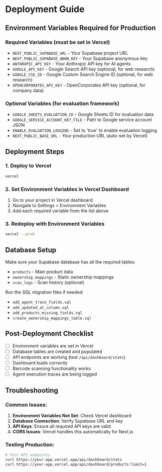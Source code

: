 # Deployment Guide

## Environment Variables Required for Production

### Required Variables (must be set in Vercel)
- `NEXT_PUBLIC_SUPABASE_URL` - Your Supabase project URL
- `NEXT_PUBLIC_SUPABASE_ANON_KEY` - Your Supabase anonymous key
- `ANTHROPIC_API_KEY` - Your Anthropic API key for AI agents
- `GOOGLE_API_KEY` - Google Search API key (optional, for web research)
- `GOOGLE_CSE_ID` - Google Custom Search Engine ID (optional, for web research)
- `OPENCORPORATES_API_KEY` - OpenCorporates API key (optional, for company data)

### Optional Variables (for evaluation framework)
- `GOOGLE_SHEETS_EVALUATION_ID` - Google Sheets ID for evaluation data
- `GOOGLE_SERVICE_ACCOUNT_KEY_FILE` - Path to Google service account JSON
- `ENABLE_EVALUATION_LOGGING` - Set to 'true' to enable evaluation logging
- `NEXT_PUBLIC_BASE_URL` - Your production URL (auto-set by Vercel)

## Deployment Steps

### 1. Deploy to Vercel
```bash
vercel
```

### 2. Set Environment Variables in Vercel Dashboard
1. Go to your project in Vercel dashboard
2. Navigate to Settings > Environment Variables
3. Add each required variable from the list above

### 3. Redeploy with Environment Variables
```bash
vercel --prod
```

## Database Setup

Make sure your Supabase database has all the required tables:
- `products` - Main product data
- `ownership_mappings` - Static ownership mappings
- `scan_logs` - Scan history (optional)

Run the SQL migration files if needed:
- `add_agent_trace_fields.sql`
- `add_updated_at_column.sql`
- `add_products_missing_fields.sql`
- `create_ownership_mappings_table.sql`

## Post-Deployment Checklist

- [ ] Environment variables are set in Vercel
- [ ] Database tables are created and populated
- [ ] API endpoints are working (test `/api/dashboard/stats`)
- [ ] Dashboard loads correctly
- [ ] Barcode scanning functionality works
- [ ] Agent execution traces are being logged

## Troubleshooting

### Common Issues:
1. **Environment Variables Not Set**: Check Vercel dashboard
2. **Database Connection**: Verify Supabase URL and key
3. **API Keys**: Ensure all required API keys are valid
4. **CORS Issues**: Vercel handles this automatically for Next.js

### Testing Production:
```bash
# Test API endpoints
curl https://your-app.vercel.app/api/dashboard/stats
curl https://your-app.vercel.app/api/dashboard/products?limit=1
``` 